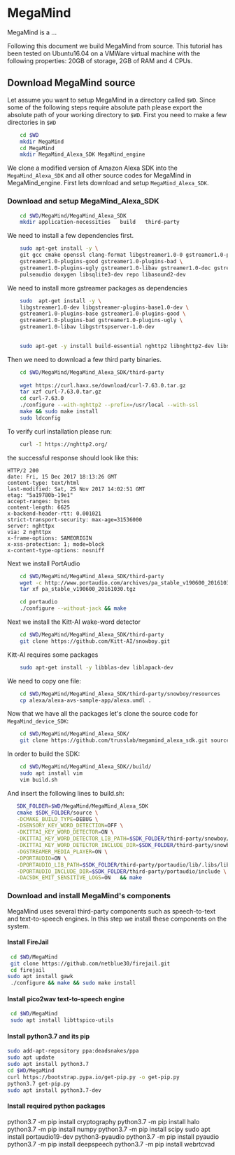 # MegaMind

MegaMind is a ...

Following this document we build MegaMind from source.
This tutorial has been tested on Ubuntu16.04 on a VMWare virtual machine with the following properties:
20GB of storage, 2GB of RAM and 4 CPUs.



## Download MegaMind source

Let assume you want to setup MegaMind in a directory called ``$WD``.
Since some of the following steps require absolute path please export the absolute path of your working directory to ``$WD``.
First you need to make a few directories in ``$WD``
```bash
	cd $WD
    mkdir MegaMind
	cd MegaMind
	mkdir MegaMind_Alexa_SDK MegaMind_engine
```
We clone a modified version of Amazon Alexa SDK into the ``MegaMind_Alexa_SDK`` and all other source codes for MegaMind in MegaMind_engine.
First lets download and setup ``MegaMind_Alexa_SDK``.

### Download and  setup MegaMind_Alexa_SDK
```bash
	cd $WD/MegaMind/MegaMind_Alexa_SDK
	mkdir application-necessities   build   third-party
```	
We need to install a few dependencies first.
```bash
	sudo apt-get install -y \
	git gcc cmake openssl clang-format libgstreamer1.0-0 gstreamer1.0-plugins-base \
	gstreamer1.0-plugins-good gstreamer1.0-plugins-bad \
	gstreamer1.0-plugins-ugly gstreamer1.0-libav gstreamer1.0-doc gstreamer1.0-tools \
	pulseaudio doxygen libsqlite3-dev repo libasound2-dev
```
We need to install more gstreamer packages as dependencies
```bash
	sudo  apt-get install -y \
	libgstreamer1.0-dev libgstreamer-plugins-base1.0-dev \
	gstreamer1.0-plugins-base gstreamer1.0-plugins-good \
	gstreamer1.0-plugins-bad gstreamer1.0-plugins-ugly \
	gstreamer1.0-libav libgstrtspserver-1.0-dev
```

```bash	
	
	sudo apt-get -y install build-essential nghttp2 libnghttp2-dev libssl-dev
```
Then we need to download a few third party binaries.	
```bash
	cd $WD/MegaMind/MegaMind_Alexa_SDK/third-party
	
	wget https://curl.haxx.se/download/curl-7.63.0.tar.gz
	tar xzf curl-7.63.0.tar.gz
	cd curl-7.63.0
	./configure --with-nghttp2 --prefix=/usr/local --with-ssl
	make && sudo make install
	sudo ldconfig
```
To verify curl installation please run:

```bash
	curl -I https://nghttp2.org/
```
the successful response should look like this:

  ```
HTTP/2 200
date: Fri, 15 Dec 2017 18:13:26 GMT
content-type: text/html
last-modified: Sat, 25 Nov 2017 14:02:51 GMT
etag: "5a19780b-19e1"
accept-ranges: bytes
content-length: 6625
x-backend-header-rtt: 0.001021
strict-transport-security: max-age=31536000
server: nghttpx
via: 2 nghttpx
x-frame-options: SAMEORIGIN
x-xss-protection: 1; mode=block
x-content-type-options: nosniff
```

Next we install PortAudio

```bash
	cd $WD/MegaMind/MegaMind_Alexa_SDK/third-party
	wget -c http://www.portaudio.com/archives/pa_stable_v190600_20161030.tgz
	tar xf pa_stable_v190600_20161030.tgz

	cd portaudio
	./configure --without-jack && make
```

Next we install the Kitt-AI wake-word detector

```bash
	cd $WD/MegaMind/MegaMind_Alexa_SDK/third-party
	git clone https://github.com/Kitt-AI/snowboy.git 

```
Kitt-AI requires some packages
```bash
	sudo apt-get install -y libblas-dev liblapack-dev 
```
We need to copy one file:
```bash
	cd $WD/MegaMind/MegaMind_Alexa_SDK/third-party/snowboy/resources
	cp alexa/alexa-avs-sample-app/alexa.umdl .
```

Now that we have all the packages let's clone the source code for  ``MegaMind_device_SDK``:
```bash
	cd $WD/MegaMind/MegaMind_Alexa_SDK/
	git clone https://github.com/trusslab/megamind_alexa_sdk.git source source
```
In order to build the SDK:
```bash
	cd $WD/MegaMind/MegaMind_Alexa_SDK//build/
	sudo apt install vim
	vim build.sh
```

And insert the following lines to build.sh:
 ```bash
	SDK_FOLDER=$WD/MegaMind/MegaMind_Alexa_SDK
	cmake $SDK_FOLDER/source \
	-DCMAKE_BUILD_TYPE=DEBUG \
	-DSENSORY_KEY_WORD_DETECTION=OFF \
	-DKITTAI_KEY_WORD_DETECTOR=ON \
	-DKITTAI_KEY_WORD_DETECTOR_LIB_PATH=$SDK_FOLDER/third-party/snowboy/lib/ubuntu64/libsnowboy-detect.a \
	-DKITTAI_KEY_WORD_DETECTOR_INCLUDE_DIR=$SDK_FOLDER/third-party/snowboy/include \
	-DGSTREAMER_MEDIA_PLAYER=ON \
	-DPORTAUDIO=ON \
	-DPORTAUDIO_LIB_PATH=$SDK_FOLDER/third-party/portaudio/lib/.libs/libportaudio.a \
	-DPORTAUDIO_INCLUDE_DIR=$SDK_FOLDER/third-party/portaudio/include \
	-DACSDK_EMIT_SENSITIVE_LOGS=ON   && make
```
  

### Download and  install MegaMind's components

MegaMind uses several third-party components such as speech-to-text and text-to-speech engines. In this step we install these components on the system.

#### Install FireJail
```bash
 cd $WD/MegaMind
 git clone https://github.com/netblue30/firejail.git  
 cd firejail  
sudo apt install gawk
 ./configure && make && sudo make install
 ```
#### Install pico2wav text-to-speech engine
```bash
 cd $WD/MegaMind
 sudo apt install libttspico-utils
 ```
#### Install python3.7 and its pip
```bash
sudo add-apt-repository ppa:deadsnakes/ppa
sudo apt update
sudo apt install python3.7
cd $WD/MegaMind
curl https://bootstrap.pypa.io/get-pip.py -o get-pip.py
python3.7 get-pip.py
sudo apt install python3.7-dev
 ```
#### Install required python packages
python3.7 -m pip install cryptography
python3.7 -m pip install halo
python3.7 -m pip install numpy
python3.7 -m pip install scipy
sudo apt install portaudio19-dev python3-pyaudio
python3.7 -m pip install pyaudio
python3.7 -m pip install deepspeech
python3.7 -m pip install webrtcvad




